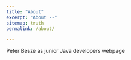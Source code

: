 ```yaml
---
title: "About"
excerpt: "About --"
sitemap: truth
permalink: /about/

---
```

Peter Besze as junior Java developers webpage
